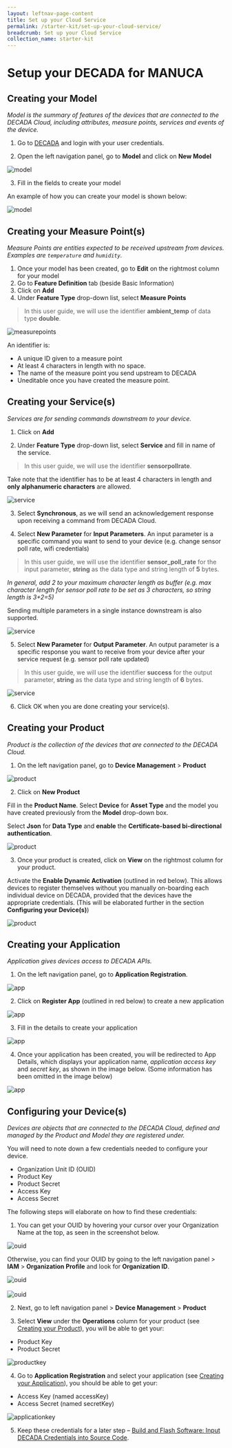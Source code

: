 ```yaml
---
layout: leftnav-page-content
title: Set up your Cloud Service
permalink: /starter-kit/set-up-your-cloud-service/
breadcrumb: Set up your Cloud Service
collection_name: starter-kit
---
```


# Setup your DECADA for MANUCA
## Creating your Model
*Model is the summary of features of the devices that are connected to the DECADA Cloud, including attributes, measure points, services and events of the device.*

1. Go to [DECADA](https://portal.decada.gov.sg) and login with your user credentials.

2. Open the left navigation panel, go to **Model** and click on **New Model**

<img class="large" src="/images/manuca/decada-setup/decada_setup_model_1.png" alt="model">

3. Fill in the fields to create your model

An example of how you can create your model is shown below:

<img class="large" src="/images/manuca/decada-setup/decada_setup_model_2.png" alt="model">


## Creating your Measure Point(s)
*Measure Points are entities expected to be received upstream from devices. Examples are `temperature` and `humidity`.*

1. Once your model has been created, go to **Edit** on the rightmost column for your model
2. Go to **Feature Definition** tab (beside Basic Information)
3. Click on **Add**
4. Under **Feature Type** drop-down list, select **Measure Points**

> In this user guide, we will use the identifier **ambient_temp** of data type **double**.

<img class="large" src="/images/manuca/decada-setup/decada_setup_measurepoints_1.png" alt="measurepoints">

An identifier is:
- A unique ID given to a measure point
- At least 4 characters in length with no space.
- The name of the measure point you send upstream to DECADA
- Uneditable once you have created the measure point.


## Creating your Service(s)
*Services are for sending commands downstream to your device.*

1. Click on **Add**

2. Under **Feature Type** drop-down list, select **Service** and fill in name of the service.

> In this user guide, we will use the identifier **sensorpollrate**.

Take note that the identifier has to be at least 4 characters in length and **only alphanumeric characters** are allowed.

<img class="large" src="/images/manuca/decada-setup/decada_setup_service_1.png" alt="service">

3. Select **Synchronous**, as we will send an acknowledgement response upon receiving a command from DECADA Cloud.

4. Select **New Parameter** for **Input Parameters**. An input parameter is a specific command you want to send to your device (e.g. change sensor poll rate, wifi credentials)

> In this user guide, we will use the identifier **sensor_poll_rate** for the input parameter, **string** as the data type and string length of **5** bytes. 

*In general, add 2 to your maximum character length as buffer (e.g. max character length for sensor poll rate to be set as 3 characters, so string length is 3+2=5)*

Sending multiple parameters in a single instance downstream is also supported.

<img class="large" src="/images/manuca/decada-setup/decada_setup_service_2.png" alt="service">

5. Select **New Parameter** for **Output Parameter**. An output parameter is a specific response you want to receive from your device after your service request (e.g. sensor poll rate updated)

> In this user guide, we will use the identifier **success** for the output parameter, **string** as the data type and string length of **6** bytes. 

<img class="large" src="/images/manuca/decada-setup/decada_setup_service_3.png" alt="service">

6. Click OK when you are done creating your service(s).


<a id="DecadaProduct"></a>
## Creating your Product
*Product is the collection of the devices that are connected to the DECADA Cloud.*

1. On the left navigation panel, go to **Device Management** > **Product**
<img class="large" src="/images/manuca/decada-setup/decada_setup_product_1.png" alt="product">

2. Click on **New Product**

Fill in the **Product Name**. Select **Device** for **Asset Type** and the model you have created previously from the **Model** drop-down box.

Select **Json** for **Data Type** and **enable** the **Certificate-based bi-directional authentication**.

<img class="large" src="/images/manuca/decada-setup/decada_setup_product_2.png" alt="product">

3. Once your product is created, click on **View** on the rightmost column for your product.

Activate the **Enable Dynamic Activation** (outlined in red below). This allows devices to register themselves without you manually on-boarding each individual device on DECADA, provided that the devices have the appropriate credentials. (This will be elaborated further in the section **Configuring your Device(s)**)

<img class="large" src="/images/manuca/decada-setup/decada_setup_product_3.png" alt="product">


<a id="DecadaApplication"></a>
## Creating your Application
*Application gives devices access to DECADA APIs.*

1. On the left navigation panel, go to **Application Registration**.  

<img class="large" src="/images/manuca/decada-setup/decada_setup_application_1.png" alt="app">

2. Click on **Register App** (outlined in red below) to create a new application

<img class="large" src="/images/manuca/decada-setup/decada_setup_application_2.png" alt="app">

3. Fill in the details to create your application

<img class="large" src="/images/manuca/decada-setup/decada_setup_application_3.png" alt="app">

4. Once your application has been created, you will be redirected to App Details, which displays your application name, *application access key* and *secret key*, as shown in the image below. (Some information has been omitted in the image below)

<img class="large" src="/images/manuca/decada-setup/decada_setup_application_4.png" alt="app">


<a id="DecadaCredentials"></a>
## Configuring your Device(s)
*Devices are objects that are connected to the DECADA Cloud, defined and managed by the Product and Model they are registered under.*

You will need to note down a few credentials needed to configure your device.  
- Organization Unit ID (OUID)
- Product Key
- Product Secret
- Access Key
- Access Secret

The following steps will elaborate on how to find these credentials:

1. You can get your OUID by hovering your cursor over your Organization Name at the top, as seen in the screenshot below.  
<img class="large" src="/images/manuca/decada-setup/decada_setup_ouid_1.png" alt="ouid">

Otherwise, you can find your OUID by going to the left navigation panel > **IAM** > **Organization Profile** and look for **Organization ID**.

<img class="large" src="/images/manuca/decada-setup/decada_setup_ouid_2.png" alt="ouid">  
<br><br>
<img class="large" src="/images/manuca/decada-setup/decada_setup_ouid_3.png" alt="ouid">


2. Next, go to left navigation panel > **Device Management** > **Product**

3. Select **View** under the **Operations** column for your product (see [Creating your Product](#DecadaProduct)), you will be able to get your:
- Product Key
- Product Secret

<img class="large" src="/images/manuca/decada-setup/decada_setup_productkey.png" alt="productkey">

4. Go to **Application Registration** and select your application (see [Creating your Application](#DecadaApplication)), you should be able to get your:
- Access Key (named accessKey)
- Access Secret (named secretKey)

<img class="large" src="/images/manuca/decada-setup/decada_setup_applicationkey.png" alt="applicationkey">

5. Keep these credentials for a later step – [Build and Flash Software: Input DECADA Credentials into Source Code](/starter-kit/build-and-flash-sw/#InputCredentials).

